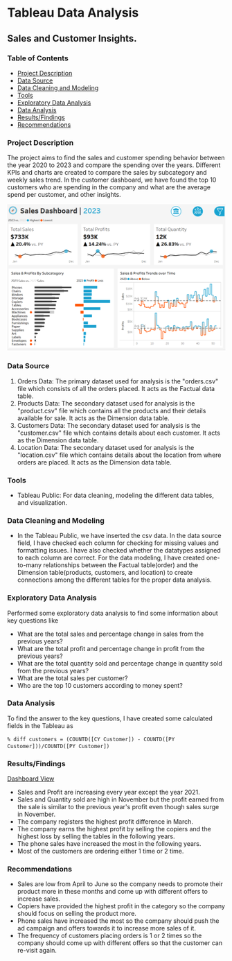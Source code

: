 # Tableau Data Analysis

## Sales and Customer Insights.

### Table of Contents

- [Project Description](#project-description)
- [Data Source](#data-source)
- [Data Cleaning and Modeling](#data-cleaning-and-modeling)
- [Tools](#tools)
- [Exploratory Data Analysis](#exploratory-data-analysis)
- [Data Analysis](#data-analysis)
- [Results/Findings](#resultsfindings)
- [Recommendations](#recommendations)

### Project Description
The project aims to find the sales and customer spending behavior between the year 2020 to 2023 and compare the spending over the years. Different KPIs and charts are created to compare the sales by subcategory and weekly sales trend. In the customer dashboard, we have found the top 10 customers who are spending in the company and what are the average spend per customer, and other insights.

![Sales Dashboard Image](./Sales%20Dashboard.png)

### Data Source
1. Orders Data: The primary dataset used for analysis is the "orders.csv" file which consists of all the orders placed. It acts as the Factual data table.
2. Products Data: The secondary dataset used for analysis is the "product.csv" file which contains all the products and their details available for sale. It acts as the Dimension data table.
3. Customers Data: The secondary dataset used for analysis is the "customer.csv" file which contains details about each customer. It acts as the Dimension data table.
4. Location Data: The secondary dataset used for analysis is the "location.csv" file which contains details about the location from where orders are placed. It acts as the Dimension data table.

### Tools
- Tableau Public: For data cleaning, modeling the different data tables, and visualization.

### Data Cleaning and Modeling
- In the Tableau Public, we have inserted the csv data. In the data source field, I have checked each column for checking for missing values and formatting issues. I have also checked whether the datatypes assigned to each column are correct. For the data modeling, I have created one-to-many relationships between the Factual table(order) and the Dimension table(products, customers, and location) to create connections among the different tables for the proper data analysis.

### Exploratory Data Analysis
Performed some exploratory data analysis to find some information about key questions like
- What are the total sales and percentage change in sales from the previous years?
- What are the total profit and percentage change in profit from the previous years?
- What are the total quantity sold and percentage change in quantity sold from the previous years?
- What are the total sales per customer?
- Who are the top 10 customers according to money spent?

### Data Analysis
To find the answer to the key questions, I have created some calculated fields in the Tableau as
```Tableau
% diff customers = (COUNTD([CY Customer]) - COUNTD([PY Customer]))/COUNTD([PY Customer])
```

### Results/Findings
[Dashboard View](https://public.tableau.com/app/profile/manjeet.kumar8420/viz/TableauProject_17378901457220/SalesDashboard)
- Sales and Profit are increasing every year except the year 2021. 
- Sales and Quantity sold are high in November but the profit earned from the sale is similar to the previous year's profit even though sales surge in November.
- The company registers the highest profit difference in March.
- The company earns the highest profit by selling the copiers and the highest loss by selling the tables in the following years.
- The phone sales have increased the most in the following years.
- Most of the customers are ordering either 1 time or 2 time.

### Recommendations
- Sales are low from April to June so the company needs to promote their product more in these months and come up with different offers to increase sales.
- Copiers have provided the highest profit in the category so the company should focus on selling the product more.
- Phone sales have increased the most so the company should push the ad campaign and offers towards it to increase more sales of it.
- The frequency of customers placing orders is 1 or 2 times so the company should come up with different offers so that the customer can re-visit again.
   



